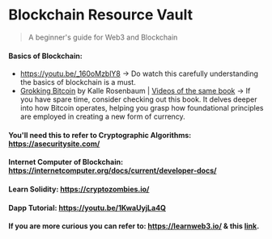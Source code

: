 # Blockchain Resource Vault
> A beginner's guide for Web3 and Blockchain

#### Basics of Blockchain:
- https://youtu.be/_160oMzblY8 -> Do watch this carefully understanding the basics of blockchain is a must.
- [Grokking Bitcoin](https://rosenbaum.se/book/grokking-bitcoin.html) by Kalle Rosenbaum | [Videos of the same book](https://www.youtube.com/playlist?list=PLdW8AKJtqW7u7JKzkiXsDxNFlOrmjGwDJ) -> If you have spare time, consider checking out this book. It delves deeper into how Bitcoin operates, helping you grasp how foundational principles are employed in creating a new form of currency.

#### You'll need this to refer to Cryptographic Algorithms: https://asecuritysite.com/

#### Internet Computer of Blockchain: https://internetcomputer.org/docs/current/developer-docs/

#### Learn Solidity: https://cryptozombies.io/

#### Dapp Tutorial: https://youtu.be/1KwaUyjLa4Q 

#### If you are more curious you can refer to: https://learnweb3.io/ & this [link](https://blog.ankur.codes/journeysob#:~:text=with%20our%20peers.-,Resources,-These%20resources%20will).
